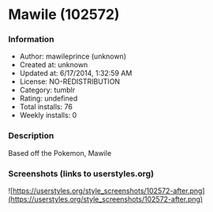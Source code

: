 # Mawile (102572)

### Information
- Author: mawileprince (unknown)
- Created at: unknown
- Updated at: 6/17/2014, 1:32:59 AM
- License: NO-REDISTRIBUTION
- Category: tumblr
- Rating: undefined
- Total installs: 76
- Weekly installs: 0


### Description
Based off the Pokemon, Mawile


### Screenshots (links to userstyles.org)
![https://userstyles.org/style_screenshots/102572-after.png](https://userstyles.org/style_screenshots/102572-after.png)


